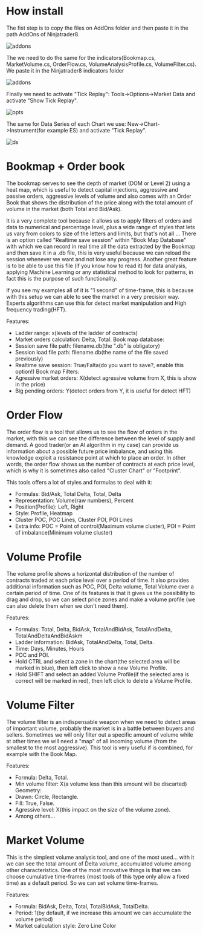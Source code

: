 <h1>How install</h1>
The fist step is to copy the files on AddOns folder and then paste it in the path AddOns of Ninjatrader8.

![addons](/how_install/addons.png)

The we need to do the same for the indicators(Bookmap.cs, MarketVolume.cs, OrderFlow.cs, VolumeAnalysisProfile.cs, VolumeFilter.cs). We paste it in the Ninjatrader8 indicators folder

![addons](/how_install/indicators.png)

Finally we need to activate "Tick Replay": Tools->Options->Market Data and activate "Show Tick Replay".

![opts](/how_install/tick_replay_enabled.png)

The same for Data Series of each Chart we use: New->Chart->Instrument(for example ES) and activate "Tick Replay".

![ds](/how_install/tick_replay_data_series.png)

<h1>Bookmap + Order book</h1>
The bookmap serves to see the depth of market (DOM or Level 2) using a heat map, which is useful to detect capital injections, aggressive and passive orders, aggressive levels of volume and also comes with an Order Book that shows the distribution of the price along with the total amount of volume in the market (both Total and Bid/Ask).

It is a very complete tool because it allows us to apply filters of orders and data to numerical and percentage level, plus a wide range of styles that lets us vary from colors to size of the letters and limits, but that's not all ... There is an option called "Realtime save session" within "Book Map Database" with which we can record in real time all the data extracted by the Bookmap and then save it in a .db file, this is very useful because we can reload the session whenever we want and not lose any progress. Another great feature is to be able to use this file (if you know how to read it) for data analysis, applying Machine Learning or any statistical method to look for patterns, in fact this is the purpose of such functionality.

If you see my examples all of it is "1 second" of time-frame, this is because with this setup we can able to see the market in a very precision way. Experts algorithms can use this for detect market manipulation and High frequency trading(HFT).

Features:
* Ladder range: x(levels of the ladder of contracts)
* Market orders calculation: Delta, Total.
Book map database:
* Session save file path: filename.db(the ".db" is obligatory)
* Session load file path: filename.db(the name of the file saved previously)
* Realtime save session: True/Falta(do you want to save?, enable this option!)
Book map Filters:
* Agressive market orders: X(detect agressive volume from X, this is show in the price)
* Big pending orders: Y(detect orders from Y, it is useful for detect HFT)

<h1>Order Flow</h1>
The order flow is a tool that allows us to see the flow of orders in the market, with this we can see the difference between
the level of supply and demand. A good trader(or an AI algorithm in my case) can provide us information about a possible future price imbalance, and using this knowledge exploit a resistance point at which to place an order.
In other words, the order flow shows us the number of contracts at each price level, which is why it is sometimes also called "Cluster Chart" or "Footprint".

This tools offers a lot of styles and formulas to deal with it:
* Formulas: Bid/Ask, Total Delta, Total, Delta
* Representation: Volume(raw numbers), Percent
* Position(Profile): Left, Right
* Style: Profile, Heatmap
* Cluster POC, POC Lines, Cluster POI, POI Lines
* Extra info: POC = Point of control(Maximum volume cluster), POI = Point of imbalance(Minimum volume cluster)

<h1>Volume Profile</h1>

The volume profile shows a horizontal distribution of the number of contracts traded at each price level over a period of time. It also provides additional information such as POC, POI, Delta volume, Total Volume over a certain period of time.
One of its features is that it gives us the possibility to drag and drop, so we can select price zones and make a volume profile (we can also delete them when we don't need them).

Features:
* Formulas: Total, Delta, BidAsk, TotalAndBidAsk, TotalAndDelta, TotalAndDeltaAndBidAskm
* Ladder information: BidAsk, TotalAndDelta, Total, Delta.
* Time: Days, Minutes, Hours
* POC and POI.
* Hold CTRL and select a zone in the chart(the selected area will be marked in blue), then left click to show a new Volume Profile.
* Hold SHIFT and select an added Volume Profile(if the selected area is correct will be marked in red), then left click to delete a Volume Profile.

<h1>Volume Filter</h1>

The volume filter is an indispensable weapon when we need to detect areas of important volume, probably the market is in a battle between buyers and sellers. Sometimes we will only filter out a specific amount of volume while at other times we will need a "map" of all incoming volume (from the smallest to the most aggressive). This tool is very useful if is combined, for example with the Book Map.

Features:
* Formula: Delta, Total.
* Min volume filter: X(a volume less than this amount will be discarted)
Geometry:
* Drawn: Circle, Rectangle.
* Fill: True, False.
* Agressive level: X(this impact on the size of the volume zone).
* Among others...

<h1>Market Volume</h1>

This is the simplest volume analysis tool, and one of the most used... with it we can see the total amount of Delta volume, accumulated volume among other characteristics. One of the most innovative things is that we can choose cumulative time-frames (most tools of this type only allow a fixed time) as a default period. So we can set volume time-frames.

Features:
* Formula: BidAsk, Delta, Total, TotalBidAsk, TotalDelta.
* Period: 1(by default, if we increase this amount we can accumulate the volume period)
* Market calculation style: Zero Line Color
